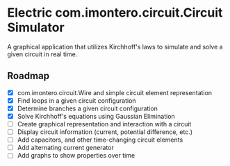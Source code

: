 # Electric com.imontero.circuit.Circuit Simulator

A graphical application that utilizes Kirchhoff's laws to simulate and solve a given circuit in real time.

## Roadmap
 - [x] com.imontero.circuit.Wire and simple circuit element representation
 - [x] Find loops in a given circuit configuration
 - [x] Determine branches a given circuit configuration
 - [x] Solve Kirchhoff's equations using Gaussian Elimination
 - [ ] Create graphical representation and interaction with a circuit
 - [ ] Display circuit information (current, potential difference, etc.)
 - [ ] Add capacitors, and other time-changing circuit elements
 - [ ] Add alternating current generator
 - [ ] Add graphs to show properties over time